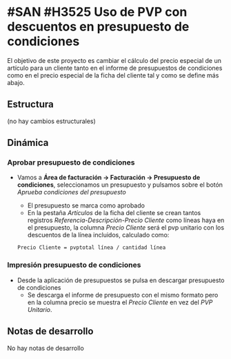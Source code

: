 # #SAN #H3525 Uso de PVP con descuentos en presupuesto de condiciones

El objetivo de este proyecto es cambiar el cálculo del precio especial de un artículo para un cliente tanto en el informe de presupuestos de condiciones como en el precio especial de la ficha del cliente tal y como se define más abajo.

## Estructura
(no hay cambios estructurales)

## Dinámica

### Aprobar presupuesto de condiciones

* Vamos a **Área de facturación -> Facturación -> Presupuesto de condiciones**, seleccionamos un presupuesto y pulsamos sobre el botón *Aprueba condiciones del presupuesto*
    * El presupuesto se marca como aprobado
    * En la pestaña *Artículos* de la ficha del cliente se crean tantos registros *Referencia-Descripción-Precio Cliente* como líneas haya en el presupuesto, la columna *Precio Cliente* será el pvp unitario con los descuentos de la línea incluidos, calculado como:

    ```    
    Precio Cliente = pvptotal línea / cantidad línea

    ```

### Impresión presupuesto de condiciones
    
* Desde la aplicación de presupuestos se pulsa en descargar presupuesto de condiciones
    * Se descarga el informe de presupuesto con el mismo formato pero en la columna precio se muestra el *Precio Cliente* en vez del *PVP Unitario*.

## Notas de desarrollo
No hay notas de desarrollo
